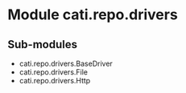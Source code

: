 Module cati.repo.drivers
========================

Sub-modules
-----------
* cati.repo.drivers.BaseDriver
* cati.repo.drivers.File
* cati.repo.drivers.Http